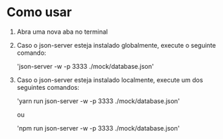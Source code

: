 # Como usar

1. Abra uma nova aba no terminal
2. Caso o json-server esteja instalado globalmente, execute o seguinte comando:

   'json-server -w -p 3333 ./mock/database.json'

3. Caso o json-server esteja instalado localmente, execute um dos seguintes comandos:

   'yarn run json-server -w -p 3333 ./mock/database.json'

   ou

   'npm run json-server -w -p 3333 ./mock/database.json'
